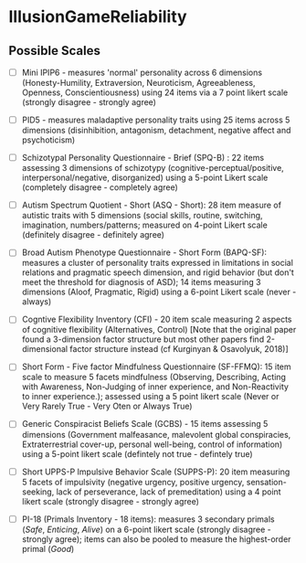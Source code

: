 # IllusionGameReliability

## Possible Scales
- [ ] Mini IPIP6 - measures 'normal' personality  across 6 dimensions (Honesty-Humility, Extraversion, Neuroticism, Agreeableness, Openness, Conscientiousness) using 24 items via a 7 point likert scale (strongly disagree - strongly agree)

- [ ] PID5 - measures maladaptive personality traits using 25 items across 5 dimensions (disinhibition, antagonism, detachment, negative affect and psychoticism)

- [ ] Schizotypal Personality Questionnaire - Brief (SPQ-B) : 22 items assessing 3 dimensions of schizotypy (cognitive-perceptual/positive, interpersonal/negative, disorganized) using a 5-point Likert scale (completely disagree - completely agree)
 
- [ ] Autism Spectrum Quotient - Short (ASQ - Short): 28 item measure of autistic traits with 5 dimensions (social skills, routine, switching, imagination, numbers/patterns; measured on 4-point Likert scale (definitely disagree - definitely agree)

- [ ] Broad Autism Phenotype Questionnaire - Short Form (BAPQ-SF): measures a cluster of personality traits expressed in limitations in social relations and pragmatic speech dimension, and rigid behavior (but don't meet the threshold for diagnosis of ASD); 14 items measuring 3 dimensions (Aloof, Pragmatic, Rigid) using a 6-point Likert scale (never - always)

- [ ] Cogntive Flexibility Inventory (CFI) - 20 item scale measuring 2 aspects of cognitive flexibility (Alternatives, Control) [Note that the original paper found a 3-dimension factor structure but most other papers find 2-dimensional factor structure instead (cf Kurginyan & Osavolyuk, 2018)]

- [ ] Short Form - Five factor Mindfulness Questionnaire (SF-FFMQ): 15 item scale to measure 5 facets mindfulness (Observing, Describing, Acting with Awareness, Non-Judging of inner experience, and Non-Reactivity to inner experience.); assessed using a 5 point likert scale (Never or Very Rarely True - Very Oten or Always True) 

- [ ] Generic Conspiracist Beliefs Scale (GCBS) - 15 items assessing 5 dimensions (Government malfeasance, malevolent global conspiracies, Extraterrestrial cover-up, personal well-being, control of information) using a 5-point likert scale (defintely not true - defintely true)

- [ ]  Short UPPS-P Impulsive Behavior Scale (SUPPS-P): 20 item measuring 5 facets of impulsivity (negative urgency, positive urgency, sensation-seeking, lack of perseverance, lack of premeditation) using a 4 point likert scale (strongly disagree - strongly agree)

- [ ] PI-18 (Primals Inventory - 18 items): measures 3 secondary primals (*Safe*, *Enticing*, *Alive*) on a 6-point likert scale (strongly disagree - strongly agree); items can also be pooled to measure the highest-order primal (*Good*)
